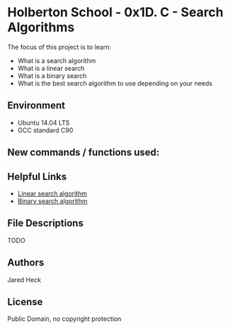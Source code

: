 #  Holberton School - 0x1D. C - Search Algorithms

The focus of this project is to learn:
* What is a search algorithm
* What is a linear search
* What is a binary search
* What is the best search algorithm to use depending on your needs
## Environment
* Ubuntu 14.04 LTS
* GCC standard C90

## New commands / functions used:
## Helpful Links
* [Linear search algorithm](https://en.wikipedia.org/wiki/Linear_search)
* [Binary search algorithm](https://en.wikipedia.org/wiki/Binary_search_algorithm)

## File Descriptions
TODO

## Authors
Jared Heck
 
## License
Public Domain, no copyright protection
